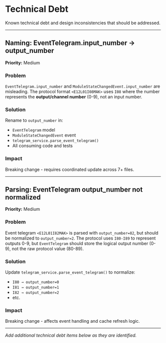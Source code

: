 # Technical Debt

Known technical debt and design inconsistencies that should be addressed.

---

## Naming: EventTelegram.input_number → output_number

**Priority:** Medium

### Problem
`EventTelegram.input_number` and `ModuleStateChangedEvent.input_number` are misleading. The protocol format `<E12L01I08MAK>` uses `I08` where the number represents the **output/channel number** (0-9), not an input number.

### Solution
Rename to `output_number` in:
- `EventTelegram` model
- `ModuleStateChangedEvent` event
- `telegram_service.parse_event_telegram()`
- All consuming code and tests

### Impact
Breaking change - requires coordinated update across 7+ files.

---

## Parsing: EventTelegram output_number not normalized

**Priority:** Medium

### Problem
Event telegram `<E12L01I82MAK>` is parsed with `output_number=82`, but should be normalized to `output_number=2`. The protocol uses `I80-I89` to represent outputs 0-9, but `EventTelegram` should store the logical output number (0-9), not the raw protocol value (80-89).

### Solution
Update `telegram_service.parse_event_telegram()` to normalize:
- `I80 → output_number=0`
- `I81 → output_number=1`
- `I82 → output_number=2`
- etc.

### Impact
Breaking change - affects event handling and cache refresh logic.

---

*Add additional technical debt items below as they are identified.*
